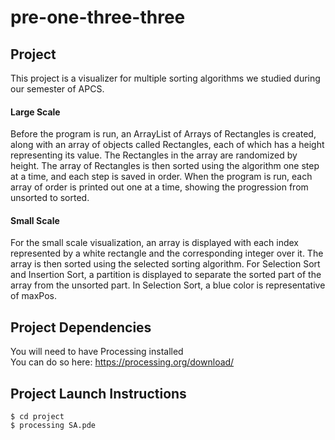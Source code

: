 # pre-one-three-three

## Project
This project is a visualizer for multiple sorting algorithms we studied during our semester of APCS. 
#### Large Scale
Before the program is run, an ArrayList of Arrays of Rectangles is created, along with an array of objects called Rectangles, each of which has a height representing its value. The Rectangles in the array are randomized by height. The array of Rectangles is then sorted using the algorithm one step at a time, and each step is saved in order. When the program is run, each array of order is printed out one at a time, showing the progression from unsorted to sorted.
#### Small Scale
For the small scale visualization, an array is displayed with each index represented by a white rectangle and the corresponding integer over it. The array is then sorted using the selected sorting algorithm. For Selection Sort and Insertion Sort, a partition is displayed to separate the sorted part of the array from the unsorted part. In Selection Sort, a blue color is representative of maxPos.

## Project Dependencies
You will need to have Processing installed  
You can do so here: https://processing.org/download/

## Project Launch Instructions
```
$ cd project
$ processing SA.pde
```
